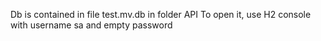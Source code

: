 Db is contained in file test.mv.db in folder API
To open it, use H2 console with username sa and empty password